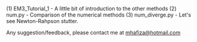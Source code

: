 (1) EM3_Tutorial_1 - A little bit of introduction to the other methods
(2) num.py - Comparison of the numerical methods
(3) num_diverge.py - Let's see Newton-Rahpson stutter.

Any suggestion/feedback, please contact me at mhafiza@hotmail.com
